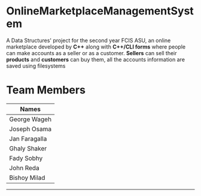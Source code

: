 # OnlineMarketplaceManagementSystem
A Data Structures' project for the second year FCIS ASU, an online marketplace developed by **C++** along with **C++/CLI forms** where people can make accounts as a seller or as a customer.
**Sellers** can sell their **products** and **customers** can buy them, all the accounts information are saved using filesystems
# Team Members
| Names |
|--------------|
| George Wageh |
| Joseph Osama |
| Jan Faragalla|
| Ghaly Shaker |
| Fady Sobhy   |
|John Reda     |
| Bishoy Milad |
-----------------------
